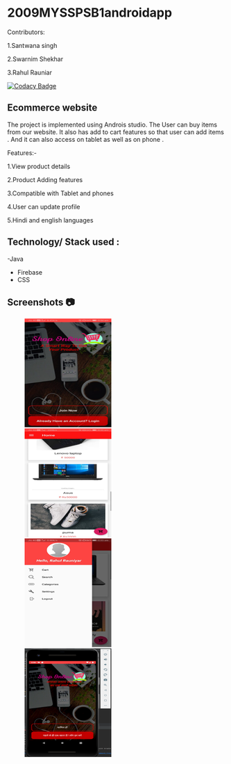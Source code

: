# 2009MYSSPSB1androidapp

Contributors:

1.Santwana singh

2.Swarnim Shekhar

3.Rahul Rauniar



[![Codacy Badge](https://app.codacy.com/project/badge/Grade/3e93da1f0faf4e4d9c0488c14d19e838)](https://www.codacy.com/gh/99002451/2009MYSSPSB1androidapp/dashboard?utm_source=github.com&amp;utm_medium=referral&amp;utm_content=99002451/2009MYSSPSB1androidapp&amp;utm_campaign=Badge_Grade)



## Ecommerce website
The project is implemented using Androis studio. The User can buy items from our website. It also has add to cart features so that user can add items . And it can also access on tablet as well as on phone . 

Features:-

1.View product details


2.Product Adding features


3.Compatible with Tablet and phones


4.User can update profile


5.Hindi and english languages

## Technology/ Stack used :
-Java
- Firebase
- CSS

## Screenshots :camera:
<p><img src="/projectscreenshots/image6.png" width="200" height="250" hspace=40>
  <img src="/projectscreenshots/image3.png" width="200" height="250" hspace=40>
  <img src="/projectscreenshots/image4.png" width="200" height="250" hspace=40>
  <img src="/projectscreenshots/image7.png" width="200" height="250" hspace=40>
</p>






